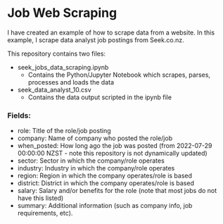 # Job Web Scraping
 I have created an example of how to scrape data from a website. In this example, I scrape data analyst job postings from Seek.co.nz.

This repository contains two files:
* seek_jobs_data_scraping.ipynb
  - Contains the Python/Jupyter Notebook which scrapes, parses, processes and loads the data
* seek_data_analyst_10.csv
  - Contains the data output scripted in the ipynb file

### Fields:
* role: Title of the role/job posting
* company: Name of company who posted the role/job
* when_posted: How long ago the job was posted (from 2022-07-29 00:00:00 NZST - note this repository is not dynamically updated)
* sector: Sector in which the company/role operates
* industry: Industry in which the company/role operates
* region: Region in which the company operates/role is based
* district: District in which the company operates/role is based
* salary: Salary and/or benefits for the role (note that most jobs do not have this listed)
* summary: Additional information (such as company info, job requirements, etc).
